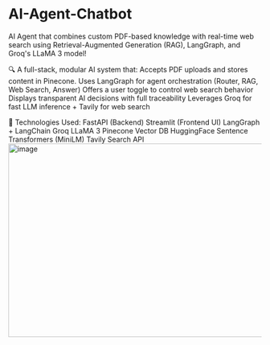 # AI-Agent-Chatbot
AI Agent that combines custom PDF-based knowledge with real-time web search using Retrieval-Augmented Generation (RAG), LangGraph, and Groq's LLaMA 3 model!


🔍 A full-stack, modular AI system that:
Accepts PDF uploads and stores content in Pinecone.
Uses LangGraph for agent orchestration (Router, RAG, Web Search, Answer)
Offers a user toggle to control web search behavior
Displays transparent AI decisions with full traceability
Leverages Groq for fast LLM inference + Tavily for web search

🧠 Technologies Used:
FastAPI (Backend)
Streamlit (Frontend UI)
LangGraph + LangChain
Groq LLaMA 3
Pinecone Vector DB
HuggingFace Sentence Transformers (MiniLM)
Tavily Search API
<img width="1158" height="385" alt="image" src="https://github.com/user-attachments/assets/79401890-86f5-41dc-8a63-c2613718af13" />

